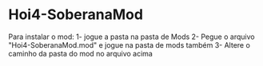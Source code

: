 # Hoi4-SoberanaMod
 
Para instalar o mod:
1- jogue a pasta na pasta de Mods
2- Pegue o arquivo "Hoi4-SoberanaMod.mod" e jogue na pasta  de mods também
3- Altere o caminho da pasta do mod no arquivo acima